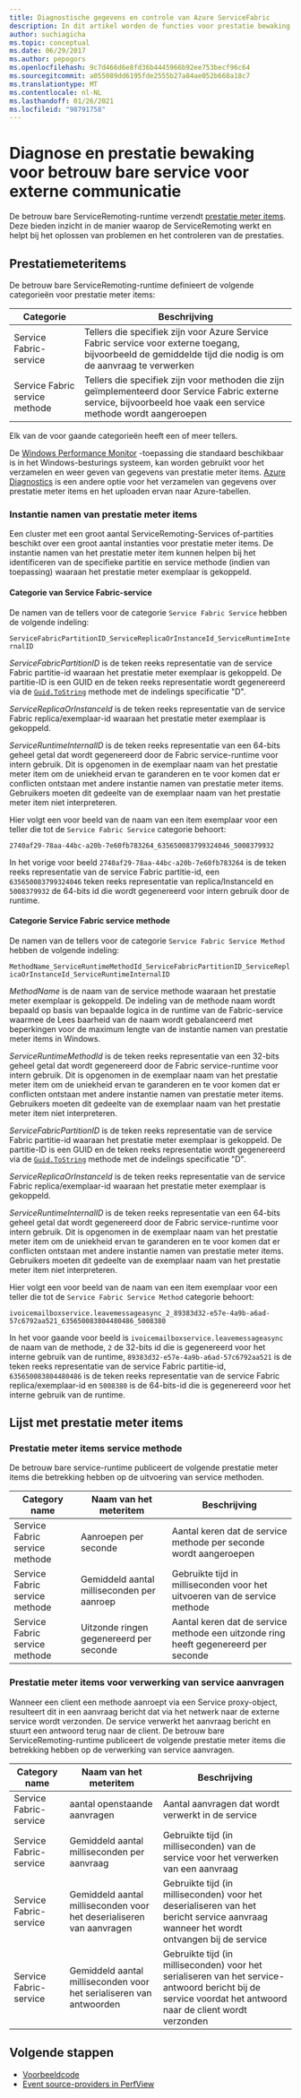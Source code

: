 ```yaml
---
title: Diagnostische gegevens en controle van Azure ServiceFabric
description: In dit artikel worden de functies voor prestatie bewaking van de Service Fabric reliable ServiceRemoting-runtime beschreven, zoals de prestatie meter items die door de server worden gegenereerd.
author: suchiagicha
ms.topic: conceptual
ms.date: 06/29/2017
ms.author: pepogors
ms.openlocfilehash: 9c7d466d6e8fd36b4445966b92ee753becf96c64
ms.sourcegitcommit: a055089dd6195fde2555b27a84ae052b668a18c7
ms.translationtype: MT
ms.contentlocale: nl-NL
ms.lasthandoff: 01/26/2021
ms.locfileid: "98791758"
---
```

# <a name="diagnostics-and-performance-monitoring-for-reliable-service-remoting"></a>Diagnose en prestatie bewaking voor betrouw bare service voor externe communicatie
De betrouw bare ServiceRemoting-runtime verzendt  [prestatie meter items](/dotnet/api/system.diagnostics.performancecounter). Deze bieden inzicht in de manier waarop de ServiceRemoting werkt en helpt bij het oplossen van problemen en het controleren van de prestaties.


## <a name="performance-counters"></a>Prestatiemeteritems
De betrouw bare ServiceRemoting-runtime definieert de volgende categorieën voor prestatie meter items:

| Categorie | Beschrijving |
| --- | --- |
| Service Fabric-service |Tellers die specifiek zijn voor Azure Service Fabric service voor externe toegang, bijvoorbeeld de gemiddelde tijd die nodig is om de aanvraag te verwerken |
| Service Fabric service methode |Tellers die specifiek zijn voor methoden die zijn geïmplementeerd door Service Fabric externe service, bijvoorbeeld hoe vaak een service methode wordt aangeroepen |

Elk van de voor gaande categorieën heeft een of meer tellers.

De [Windows Performance Monitor](/previous-versions/windows/it-pro/windows-server-2008-R2-and-2008/cc749249(v=ws.11)) -toepassing die standaard beschikbaar is in het Windows-besturings systeem, kan worden gebruikt voor het verzamelen en weer geven van gegevens van prestatie meter items. [Azure Diagnostics](../cloud-services/cloud-services-dotnet-diagnostics.md) is een andere optie voor het verzamelen van gegevens over prestatie meter items en het uploaden ervan naar Azure-tabellen.

### <a name="performance-counter-instance-names"></a>Instantie namen van prestatie meter items
Een cluster met een groot aantal ServiceRemoting-Services of-partities beschikt over een groot aantal instanties voor prestatie meter items. De instantie namen van het prestatie meter item kunnen helpen bij het identificeren van de specifieke partitie en service methode (indien van toepassing) waaraan het prestatie meter exemplaar is gekoppeld.

#### <a name="service-fabric-service-category"></a>Categorie van Service Fabric-service
De namen van de tellers voor de categorie `Service Fabric Service` hebben de volgende indeling:

`ServiceFabricPartitionID_ServiceReplicaOrInstanceId_ServiceRuntimeInternalID`

*ServiceFabricPartitionID* is de teken reeks representatie van de service Fabric partitie-id waaraan het prestatie meter exemplaar is gekoppeld. De partitie-ID is een GUID en de teken reeks representatie wordt gegenereerd via de [`Guid.ToString`](/dotnet/api/system.guid.tostring#System_Guid_ToString_System_String_) methode met de indelings specificatie "D".

*ServiceReplicaOrInstanceId* is de teken reeks representatie van de service Fabric replica/exemplaar-id waaraan het prestatie meter exemplaar is gekoppeld.

*ServiceRuntimeInternalID* is de teken reeks representatie van een 64-bits geheel getal dat wordt gegenereerd door de Fabric service-runtime voor intern gebruik. Dit is opgenomen in de exemplaar naam van het prestatie meter item om de uniekheid ervan te garanderen en te voor komen dat er conflicten ontstaan met andere instantie namen van prestatie meter items. Gebruikers moeten dit gedeelte van de exemplaar naam van het prestatie meter item niet interpreteren.

Hier volgt een voor beeld van de naam van een item exemplaar voor een teller die tot de `Service Fabric Service` categorie behoort:

`2740af29-78aa-44bc-a20b-7e60fb783264_635650083799324046_5008379932`

In het vorige voor beeld `2740af29-78aa-44bc-a20b-7e60fb783264` is de teken reeks representatie van de service Fabric partitie-id, een `635650083799324046` teken reeks representatie van replica/InstanceId en `5008379932` de 64-bits id die wordt gegenereerd voor intern gebruik door de runtime.

#### <a name="service-fabric-service-method-category"></a>Categorie Service Fabric service methode
De namen van de tellers voor de categorie `Service Fabric Service Method` hebben de volgende indeling:

`MethodName_ServiceRuntimeMethodId_ServiceFabricPartitionID_ServiceReplicaOrInstanceId_ServiceRuntimeInternalID`

*MethodName* is de naam van de service methode waaraan het prestatie meter exemplaar is gekoppeld. De indeling van de methode naam wordt bepaald op basis van bepaalde logica in de runtime van de Fabric-service waarmee de Lees baarheid van de naam wordt gebalanceerd met beperkingen voor de maximum lengte van de instantie namen van prestatie meter items in Windows.

*ServiceRuntimeMethodId* is de teken reeks representatie van een 32-bits geheel getal dat wordt gegenereerd door de Fabric service-runtime voor intern gebruik. Dit is opgenomen in de exemplaar naam van het prestatie meter item om de uniekheid ervan te garanderen en te voor komen dat er conflicten ontstaan met andere instantie namen van prestatie meter items. Gebruikers moeten dit gedeelte van de exemplaar naam van het prestatie meter item niet interpreteren.

*ServiceFabricPartitionID* is de teken reeks representatie van de service Fabric partitie-id waaraan het prestatie meter exemplaar is gekoppeld. De partitie-ID is een GUID en de teken reeks representatie wordt gegenereerd via de [`Guid.ToString`](/dotnet/api/system.guid.tostring#System_Guid_ToString_System_String_) methode met de indelings specificatie "D".

*ServiceReplicaOrInstanceId* is de teken reeks representatie van de service Fabric replica/exemplaar-id waaraan het prestatie meter exemplaar is gekoppeld.

*ServiceRuntimeInternalID* is de teken reeks representatie van een 64-bits geheel getal dat wordt gegenereerd door de Fabric service-runtime voor intern gebruik. Dit is opgenomen in de exemplaar naam van het prestatie meter item om de uniekheid ervan te garanderen en te voor komen dat er conflicten ontstaan met andere instantie namen van prestatie meter items. Gebruikers moeten dit gedeelte van de exemplaar naam van het prestatie meter item niet interpreteren.

Hier volgt een voor beeld van de naam van een item exemplaar voor een teller die tot de `Service Fabric Service Method` categorie behoort:

`ivoicemailboxservice.leavemessageasync_2_89383d32-e57e-4a9b-a6ad-57c6792aa521_635650083804480486_5008380`

In het voor gaande voor beeld is `ivoicemailboxservice.leavemessageasync` de naam van de methode, `2` de 32-bits id die is gegenereerd voor het interne gebruik van de runtime, `89383d32-e57e-4a9b-a6ad-57c6792aa521` is de teken reeks representatie van de service Fabric partitie-id, `635650083804480486` is de teken reeks representatie van de service Fabric replica/exemplaar-id en `5008380` is de 64-bits-id die is gegenereerd voor het interne gebruik van de runtime.

## <a name="list-of-performance-counters"></a>Lijst met prestatie meter items
### <a name="service-method-performance-counters"></a>Prestatie meter items service methode

De betrouw bare service-runtime publiceert de volgende prestatie meter items die betrekking hebben op de uitvoering van service methoden.

| Category name | Naam van het meteritem | Beschrijving |
| --- | --- | --- |
| Service Fabric service methode |Aanroepen per seconde |Aantal keren dat de service methode per seconde wordt aangeroepen |
| Service Fabric service methode |Gemiddeld aantal milliseconden per aanroep |Gebruikte tijd in milliseconden voor het uitvoeren van de service methode |
| Service Fabric service methode |Uitzonde ringen gegenereerd per seconde |Aantal keren dat de service methode een uitzonde ring heeft gegenereerd per seconde |

### <a name="service-request-processing-performance-counters"></a>Prestatie meter items voor verwerking van service aanvragen
Wanneer een client een methode aanroept via een Service proxy-object, resulteert dit in een aanvraag bericht dat via het netwerk naar de externe service wordt verzonden. De service verwerkt het aanvraag bericht en stuurt een antwoord terug naar de client. De betrouw bare ServiceRemoting-runtime publiceert de volgende prestatie meter items die betrekking hebben op de verwerking van service aanvragen.

| Category name | Naam van het meteritem | Beschrijving |
| --- | --- | --- |
| Service Fabric-service |aantal openstaande aanvragen |Aantal aanvragen dat wordt verwerkt in de service |
| Service Fabric-service |Gemiddeld aantal milliseconden per aanvraag |Gebruikte tijd (in milliseconden) van de service voor het verwerken van een aanvraag |
| Service Fabric-service |Gemiddeld aantal milliseconden voor het deserialiseren van aanvragen |Gebruikte tijd (in milliseconden) voor het deserialiseren van het bericht service aanvraag wanneer het wordt ontvangen bij de service |
| Service Fabric-service |Gemiddeld aantal milliseconden voor het serialiseren van antwoorden |Gebruikte tijd (in milliseconden) voor het serialiseren van het service-antwoord bericht bij de service voordat het antwoord naar de client wordt verzonden |

## <a name="next-steps"></a>Volgende stappen
* [Voorbeeldcode](https://azure.microsoft.com/resources/samples/?service=service-fabric&sort=0)
* [Event source-providers in PerfView](/archive/blogs/vancem/introduction-tutorial-logging-etw-events-in-c-system-diagnostics-tracing-eventsource)
